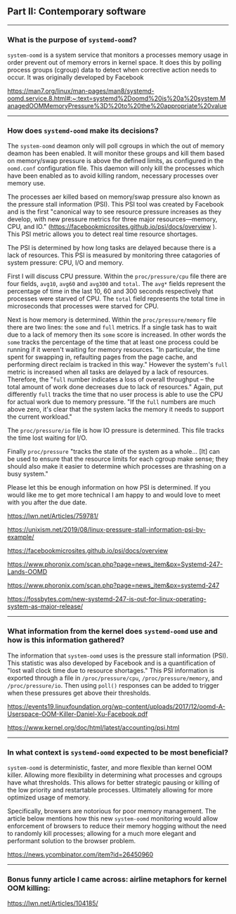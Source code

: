 ## Part II: Contemporary software
---
### What is the purpose of `systemd-oomd`?

`system-oomd` is a system service that monitors a processes memory usage in order prevent out of memory errors in kernel space. It does this by polling process groups (cgroup) data to detect when corrective action needs to occur. It was originally developed by Facebook

https://man7.org/linux/man-pages/man8/systemd-oomd.service.8.html#:~:text=systemd%2Doomd%20is%20a%20system,ManagedOOMMemoryPressure%3D%20to%20the%20appropriate%20value


---

### How does `systemd-oomd` make its decisions?

The `system-oomd` deamon only will poll cgroups in which the out of memory deamon has been enabled. It will monitor these groups and kill them based on memory/swap pressure is above the defined limits, as configured in the `oomd.conf` configuration file. This daemon will only kill the processes which have been enabled as to avoid killing random, necessary processes over memory use.

The processes aer killed based on memory/swap pressure also known as the pressure stall information (PSI). This PSI tool was created by Facebook and is the first "canonical way to see resource pressure increases as they develop, with new pressure metrics for three major resources—memory, CPU, and IO." (https://facebookmicrosites.github.io/psi/docs/overview 
). This PSI metric allows you to detect real time resource shortages.

The PSI is determined by how long tasks are delayed because there is a lack of resources. This PSI is measured by monitoring three catagories of system pressure: CPU, I/O and memory. 

First I will discuss CPU pressure. Within the `proc/pressure/cpu` file there are four fields, `avg10`, `avg60` and `avg300` and `total`. The `avg*` fields represent the percentage of time in the last 10, 60 and 300 seconds respectively that processes were starved of CPU. The `total` field represents the total time in microseconds that processes were starved for CPU. 

Next is how memory is determined. Within the `proc/pressure/memory` file there are two lines: the `some` and `full` metrics. If a single task has to wait due to a lack of memory then its `some` score is increased. In other words the `some` tracks the percentage of the time that at least one process could be running if it weren't waiting for memory resources. "In particular, the time spent for swapping in, refaulting pages from the page cache, and performing direct reclaim is tracked in this way." However the system's `full` metric is increased when all tasks are delayed by a lack of resources. Therefore, the "`full` number indicates a loss of overall throughput – the total amount of work done decreases due to lack of resources." Again, put differently `full` tracks the time that no user process is able to use the CPU for actual work due to memory pressure. "If the `full` numbers are much above zero, it's clear that the system lacks the memory it needs to support the current workload."

The `proc/pressure/io` file is how IO pressure is determined. This file tracks the time lost waiting for I/O.

Finally `proc/pressure` "tracks the state of the system as a whole... [It] can be used to ensure that the resource limits for each cgroup make sense; they should also make it easier to determine which processes are thrashing on a busy system."


Please let this be enough information on how PSI is determined. If you would like me to get more technical I am happy to and would love to meet with you after the due date.


https://lwn.net/Articles/759781/

https://unixism.net/2019/08/linux-pressure-stall-information-psi-by-example/

https://facebookmicrosites.github.io/psi/docs/overview 

https://www.phoronix.com/scan.php?page=news_item&px=Systemd-247-Lands-OOMD

https://www.phoronix.com/scan.php?page=news_item&px=systemd-247

https://fossbytes.com/new-systemd-247-is-out-for-linux-operating-system-as-major-release/

---

### What information from the kernel does `systemd-oomd` use and how is this information gathered?

The information that `system-oomd` uses is the pressure stall information (PSI). This statistic was also developed by Facebook and is a quantification of "lost wall clock time due to resource shortages." This PSI information is exported through a file in `/proc/pressure/cpu`, `/proc/pressure/memory`, and `/proc/pressure/io`. Then using `poll()` responses can be added to trigger when these pressures get above their thresholds.

https://events19.linuxfoundation.org/wp-content/uploads/2017/12/oomd-A-Userspace-OOM-Killer-Daniel-Xu-Facebook.pdf

https://www.kernel.org/doc/html/latest/accounting/psi.html

---

### In what context is `systemd-oomd` expected to be most beneficial?

`system-oomd` is deterministic, faster, and more flexible than kernel OOM killer. Allowing more flexibility in determining what processes and cgroups have what thresholds. This allows for better strategic pausing or killing of the low priority and restartable processes. Ultimately allowing for more optimized usage of memory.

Specifically, browsers are notorious for poor memory management. The article below mentions how this new `system-oomd` monitoring would allow enforcement of browsers to reduce their memory hogging without the need to randomly kill processes; allowing for a much more elegant and performant solution to the browser problem.

https://news.ycombinator.com/item?id=26450960

---
### Bonus funny article I came across: airline metaphors for kernel OOM killing:
https://lwn.net/Articles/104185/